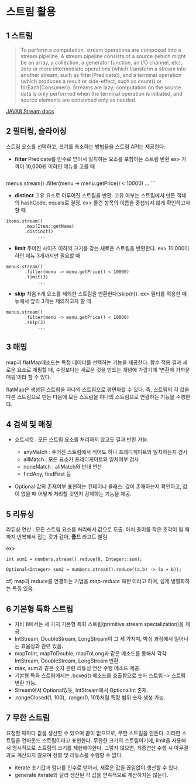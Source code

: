 # 스트림 활용

## 1 스트림
> To perform a computation, stream operations are composed into a stream pipeline. A stream pipeline consists of a source (which might be an array, a collection, a generator function, an I/O channel, etc), zero or more intermediate operations (which transform a stream into another stream, such as filter(Predicate)), and a terminal operation (which produces a result or side-effect, such as count() or forEach(Consumer)). Streams are lazy; computation on the source data is only performed when the terminal operation is initiated, and source elements are consumed only as needed.

[JAVA8 Stream docs](https://docs.oracle.com/javase/8/docs/api/java/util/stream/Stream.html)

## 2 필터링, 슬라이싱
스트림 요소를 선택하고, 크기를 축소하는 방법들을 스트림 API는 제공한다.

* **filter**
	Predicate를 인수로 받아서 일치하는 요소를 포함하는 스트림 반환
	ex> 가격이 10,000원 이하인 메뉴를 고를 때
	```
menus.stream()
	   .filter(menu -> menu.getPrice() < 10000)
     		...
	```
* **distinct**
	고유 요소로 이루어진 스트림을 반환. 고유 여부는 스트림에서 만든 객체의 hashCode, equals로 결정.
	ex> 물건 항목의 이름을 중첩되지 않게 확인하고자 할 때
```
items.stream()
	   .map(Item::getName)
       .distinct()
     		...
```

* **limit**
	주어진 사이즈 이하의 크기를 갖는 새로운 스트림을 반환한다.
	ex> 10,000이하인 메뉴 3개까지만 필요할 때
```
menus.stream()
	   .filter(menu -> menu.getPrice() < 10000)
	   .limit(3)
     		...
```

* **skip**
	처음 n개 요소를 제외한 스트림을 반환한다(skip(n)).
    ex> 필터를 적용한 메뉴에서 앞의 3개는 제외하고자 할 때
```
menus.stream()
	   .filter(menu -> menu.getPrice() < 10000)
	   .skip(3)
     		...
```

## 3 매핑
map과 flatMap메소드는 특정 데이터를 선택하는 기능을 제공한다.
함수 적용 결과 새로운 요소로 매핑할 때, 수정보다는 새로운 것을 만드는 개념에 가깝기에 '변환에 가까운 매핑'이라 할 수 있다.

flatMap은 생성된 스트림을 하나의 스트림으로 평면화할 수 있다.
즉, 스트림의 각 값을 다른 스트림으로 만든 다음에 모든 스트림을 하나의 스트림으로 연결하는 기능을 수행한다.

## 4 검색 및 매칭
* 쇼트서킷 : 모든 스트림 요소를 처리하지 않고도 결과 반환 가능.
    * anyMatch : 주어진 스트림에서 적어도 하나 프레디케이트와 일치하는지 검사
    * allMatch : 모든 요소가 프레디케이트와 일치여부 검사
    * noneMatch : allMatch와 반대 연산
    * findAny, findFirst 등

* Optional
값의 존재여부 표현하는 컨테이너 클래스.
값이 존재하는지 확인하고, 값이 없을 때 어떻게 처리할 것인지 강제하는 기능을 제공.

## 5 리듀싱
리듀싱 연산 : 모든 스트림 요소를 처리해서 값으로 도출. 마치 종이를 작은 조각이 될 때까지 반복해서 접는 것과 같아, **폴드** 라고도 불림.

ex>
```
int sum1 = numbers.stream().reduce(0, Integer::sum);

Optional<Integer> sum2 = numbers.stream().reduce((a,b) -> (a + b));
```

cf) map과 reduce를 연결하는 기법을 *map-reduce 패턴* 이라고 하며, 쉽게 병렬화하는 특징 있음.

## 6 기본형 특화 스트림
* 자바 8에서는 세 가지 기본형 특화 스트림(primitive stream specialization)을 제공.
* IntStream, DoubleStream, LongStream이 그 세 가지며, 박싱 과정에서 일어나는 효율성과 관련 있음.
* mapToInt, mapToDouble, mapToLong과 같은 메소드를 통해서 각각 IntStream, DoubleStream, LongStream 반환.
* max, sum과 같은 숫자 관련 리듀싱 연산 수행 메소드 제공.
* 기본형 특화 스트림에서는 .boxed() 메소드를 호출함으로 숫자 스트림 -> 스트림 변환 가능.
* Stream<Integer>에서 Optional<Integer>있듯, IntStream에서 OptionalInt 존재.
* .rangeClosed(1, 100), .range(0, 101)처럼 특정 범위 숫자 생성 가능.

## 7 무한 스트림
요청할 때마다 값을 생산할 수 있으며 끝이 없으므로, 무한 스트림을 만든다. 이러한 스트림을 언바운드 스트림이라고 표현한다.
무한한 크기의 스트림이기에, limit을 사용해서 명시적으로 스트림의 크기를 제한해야한다. 그렇지 않으면, 최종연산 수행 시 아무결과도 계산되지 않으며 정렬 및 리듀스를 수행할 수 없다.
* iterate
	초기값과 람다를 인수로 받아서, 새로운 값을 끊임없이 생산할 수 있다.
* generate
	iterate와 달리 생산된 각 값을 연속적으로 계산하지는 않는다.
